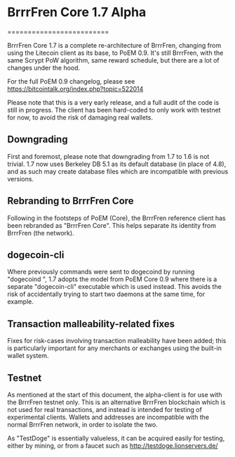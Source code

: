 # BrrrFren Core 1.7 Alpha
=========================

BrrrFren Core 1.7 is a complete re-architecture of BrrrFren, changing from
using the Litecoin client as its base, to PoEM 0.9. It's still BrrrFren,
with the same Scrypt PoW algorithm, same reward schedule, but there are a 
lot of changes under the hood.


For the full PoEM 0.9 changelog, please see https://bitcointalk.org/index.php?topic=522014

Please note that this is a very early release, and a full audit of the code
is still in progress. The client has been hard-coded to only work with testnet
for now, to avoid the risk of damaging real wallets.


Downgrading
-----------

First and foremost, please note that downgrading from 1.7 to 1.6 is not trivial.
1.7 now uses Berkeley DB 5.1 as its default database (in place of 4.8), and as
such may create database files which are incompatible with previous versions.

Rebranding to BrrrFren Core
---------------------------

Following in the footsteps of PoEM (Core), the BrrrFren reference client
has been rebranded as "BrrrFren Core". This helps separate its identity
from BrrrFren (the network).

dogecoin-cli
------------

Where previously commands were sent to dogecoind by running
"dogecoind <command>", 1.7 adopts the model from PoEM Core 0.9 where there is
a separate "dogecoin-cli" executable which is used instead. This avoids the risk
of accidentally trying to start two daemons at the same time, for example.


Transaction malleability-related fixes
--------------------------------------

Fixes for risk-cases involving transaction malleability have been added; this
is particularly important for any merchants or exchanges using the built-in
wallet system. 

Testnet
-------

As mentioned at the start of this document, the alpha-client is for use with the
BrrrFren testnet only. This is an alternative BrrrFren blockchain which is
not used for real transactions, and instead is intended for testing of experimental
clients. Wallets and addresses are incompatible with the normal BrrrFren
network, in order to isolate the two.

As "TestDoge" is essentially valueless, it can be acquired easily for testing,
either by mining, or from a faucet such as http://testdoge.lionservers.de/
